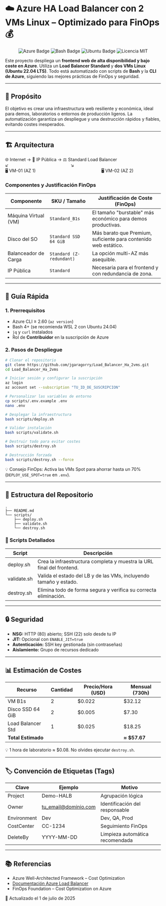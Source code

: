 # ☁️ Azure HA Load Balancer con 2 VMs Linux – Optimizado para FinOps 💰

<p align="center">
  <img src="https://img.shields.io/badge/Azure-blue?style=for-the-badge&logo=microsoftazure&logoColor=white" alt="Azure Badge">
  <img src="https://img.shields.io/badge/Bash-black?style=for-the-badge&logo=gnubash&logoColor=white" alt="Bash Badge">
  <img src="https://img.shields.io/badge/Ubuntu-E95420?style=for-the-badge&logo=ubuntu&logoColor=white" alt="Ubuntu Badge">
  <img src="https://img.shields.io/badge/Licencia-MIT-green.svg?style=for-the-badge" alt="Licencia MIT">
</p>

Este proyecto despliega un **frontend web de alta disponibilidad y bajo coste en Azure**. Utiliza un **Load Balancer Standard** y **dos VMs Linux (Ubuntu 22.04 LTS)**. Todo está automatizado con scripts de **Bash** y la **CLI de Azure**, siguiendo las mejores prácticas de FinOps y seguridad.

---

## 🎯 Propósito

El objetivo es crear una infraestructura web resiliente y económica, ideal para demos, laboratorios o entornos de producción ligeros. La automatización garantiza un despliegue y una destrucción rápidos y fiables, evitando costes inesperados.

---

## 🏗️ Arquitectura

🌐 Internet → 🔗 IP Pública → ⚖️ Standard Load Balancer  
↙︎ &nbsp;&nbsp;&nbsp;&nbsp;&nbsp;&nbsp;&nbsp;&nbsp;&nbsp;&nbsp;&nbsp;&nbsp;&nbsp;&nbsp;&nbsp;&nbsp;&nbsp;&nbsp;&nbsp;&nbsp;&nbsp;&nbsp;&nbsp;&nbsp;&nbsp;&nbsp;&nbsp;&nbsp;&nbsp;&nbsp;&nbsp;&nbsp;&nbsp;&nbsp;&nbsp;&nbsp;&nbsp;&nbsp;&nbsp;&nbsp;&nbsp;&nbsp;&nbsp;&nbsp;&nbsp;&nbsp;&nbsp;&nbsp;&nbsp; ↘︎  
🖥️ VM-01 (AZ 1) &nbsp;&nbsp;&nbsp;&nbsp;&nbsp;&nbsp;&nbsp;&nbsp;&nbsp;&nbsp;&nbsp;&nbsp;&nbsp;&nbsp;&nbsp;&nbsp;&nbsp;&nbsp;&nbsp;&nbsp;&nbsp;&nbsp;&nbsp;&nbsp;&nbsp;&nbsp;&nbsp;&nbsp;&nbsp;&nbsp;&nbsp;&nbsp;&nbsp;&nbsp;&nbsp;&nbsp;&nbsp;&nbsp;&nbsp;&nbsp;&nbsp;&nbsp;&nbsp;&nbsp;&nbsp;&nbsp;&nbsp;&nbsp;&nbsp;&nbsp;&nbsp;&nbsp; 🖥️ VM-02 (AZ 2)

### **Componentes y Justificación FinOps**

| Componente            | SKU / Tamaño           | Justificación de Coste (FinOps)                                          |
|-----------------------|------------------------|---------------------------------------------------------------------------|
| Máquina Virtual (VM)  | `Standard_B1s`         | El tamaño "burstable" más económico para demos productivas.              |
| Disco del SO          | `Standard SSD 64 GiB`  | Más barato que Premium, suficiente para contenido web estático.          |
| Balanceador de Carga  | `Standard (Z-redundant)` | La opción multi-AZ más asequible.                                       |
| IP Pública            | `Standard`             | Necesaria para el frontend y con redundancia de zona.                    |

---

## 🚀 Guía Rápida

### **1. Prerrequisitos**

- Azure CLI ≥ 2.60 (`az version`)
- Bash 4+ (se recomienda WSL 2 con Ubuntu 24.04)
- `jq` y `curl` instalados
- Rol de **Contribuidor** en la suscripción de Azure

### **2. Pasos de Despliegue**

```bash
# Clonar el repositorio
git clone https://github.com/jgaragorry/Load_Balancer_Ha_2vms.git
cd Load_Balancer_Ha_2vms

# Iniciar sesión y configurar la suscripción
az login
az account set --subscription "TU_ID_DE_SUSCRIPCION"

# Personalizar las variables de entorno
cp scripts/.env.example .env
nano .env

# Desplegar la infraestructura
bash scripts/deploy.sh

# Validar instalación
bash scripts/validate.sh

# Destruir todo para evitar costes
bash scripts/destroy.sh

# Destrucción forzada
bash scripts/destroy.sh --force
```

💡 Consejo FinOps: Activa las VMs Spot para ahorrar hasta un 70% (`DEPLOY_USE_SPOT=true` en `.env`).

---

## 📂 Estructura del Repositorio

```
.
├── README.md
└── scripts/
    ├── deploy.sh
    ├── validate.sh
    └── destroy.sh
```

### 📜 Scripts Detallados

| Script        | Descripción                                                                 |
|---------------|------------------------------------------------------------------------------|
| deploy.sh     | Crea la infraestructura completa y muestra la URL final del frontend.       |
| validate.sh   | Valida el estado del LB y de las VMs, incluyendo tamaño y estado.           |
| destroy.sh    | Elimina todo de forma segura y verifica su correcta eliminación.            |

---

## 🔒 Seguridad

- **NSG:** HTTP (80) abierto; SSH (22) solo desde tu IP
- **JIT:** Opcional con `ENABLE_JIT=true`
- **Autenticación:** SSH key gestionada (sin contraseñas)
- **Aislamiento:** Grupo de recursos dedicado

---

## 📊 Estimación de Costes

| Recurso            | Cantidad | Precio/Hora (USD) | Mensual (730h) |
|--------------------|----------|-------------------|----------------|
| VM B1s             | 2        | $0.022            | $32.12         |
| Disco SSD 64 GiB   | 2        | $0.005            | $7.30          |
| Load Balancer Std  | 1        | $0.025            | $18.25         |
| **Total Estimado** |          |                   | **≈ $57.67**   |

💡 1 hora de laboratorio ≈ $0.08. No olvides ejecutar `destroy.sh`.

---

## 🏷️ Convención de Etiquetas (Tags)

| Clave       | Ejemplo              | Motivo                                 |
|-------------|----------------------|----------------------------------------|
| Project     | Demo-HALB            | Agrupación lógica                      |
| Owner       | tu_email@dominio.com | Identificación del responsable         |
| Environment | Dev                  | Dev, QA, Prod                          |
| CostCenter  | CC-1234              | Seguimiento FinOps                     |
| DeleteBy    | YYYY-MM-DD           | Limpieza automática recomendada        |

---

## 📚 Referencias

- Azure Well-Architected Framework – Cost Optimization  
- [Documentación Azure Load Balancer](https://learn.microsoft.com/en-us/azure/load-balancer/)  
- FinOps Foundation – Cost Optimization on Azure

📅 Actualizado el 1 de julio de 2025
